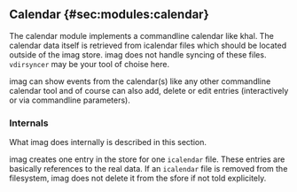 ## Calendar {#sec:modules:calendar}

The calendar module implements a commandline calendar like khal. The calendar data itself is retrieved from icalendar files which should be located outside of the imag store. imag does not handle syncing of these files. `vdirsyncer` may be your tool of choise here. 

imag can show events from the calendar(s) like any other commandline calendar tool and of course can also add, delete or edit entries  (interactively or via commandline parameters).

### Internals

What imag does internally is described in this section.

imag creates one entry in the store for one `icalendar` file. These entries are basically references to the real data. If an  `icalendar` file is removed from the filesystem, imag does not delete it from the sfore if not told explicitely.
